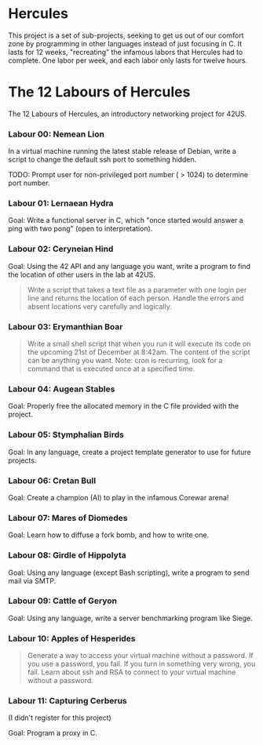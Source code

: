# Hercules
This project is a set of sub-projects, seeking to get us out of our comfort zone by programming in other languages instead of just focusing in C. It lasts for 12 weeks, "recreating" the infamous labors that Hercules had to complete. One labor per week, and each labor only lasts for twelve hours.

# The 12 Labours of Hercules
The 12 Labours of Hercules, an introductory networking project for 42US.

### Labour 00: Nemean Lion

In a virtual machine running the latest stable release of Debian, write a script to change the default ssh port to something hidden.

TODO: Prompt user for non-privileged port number ( > 1024) to determine port number.

### Labour 01: Lernaean Hydra

Goal: Write a functional server in C, which "once started would answer a ping with two pong" (open to interpretation).

### Labour 02: Ceryneian Hind

Goal: Using the 42 API and any language you want, write a program to find the location of other users in the lab at 42US.

> Write a script that takes a text file as a parameter with one login per line and returns the location of each person.
> Handle the errors and absent locations very carefully and logically.

### Labour 03: Erymanthian Boar

>Write a small shell script that when you run it will execute its code on the upcoming 21st of December at 8:42am.
>The content of the script can be anything you want.
>Note: cron is recurring, look for a command that is executed once at a specified time.

### Labour 04: Augean Stables

Goal: Properly free the allocated memory in the C file provided with the project.

### Labour 05: Stymphalian Birds

Goal: In any language, create a project template generator to use for future projects.

### Labour 06: Cretan Bull

Goal: Create a champion (AI) to play in the infamous Corewar arena!

### Labour 07: Mares of Diomedes

Goal: Learn how to diffuse a fork bomb, and how to write one.

### Labour 08: Girdle of Hippolyta

Goal: Using any language (except Bash scripting), write a program to send mail via SMTP.

### Labour 09: Cattle of Geryon

Goal: Using any language, write a server benchmarking program like Siege.

### Labour 10: Apples of Hesperides

> Generate a way to access your virtual machine without a password. If you use a password, you fail.
> If you turn in something very wrong, you fail.
> Learn about ssh and RSA to connect to your virtual machine without a password.

### Labour 11: Capturing Cerberus

(I didn't register for this project)

Goal: Program a proxy in C.
